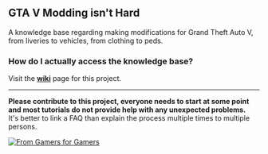 ## GTA V Modding isn't Hard
A knowledge base regarding making modifications for Grand Theft Auto V, from liveries to vehicles, from clothing to peds.

### How do I actually access the knowledge base?
Visit the [**wiki**](https://github.com/HeavyWolfPL/GTAV-Modding-isnt-Hard/wiki) page for this project.

---

**Please contribute to this project, everyone needs to start at some point and most tutorials do not provide help with any unexpected problems.**
<br>It's better to link a FAQ than explain the process multiple times to multiple persons.

[![From Gamers for Gamers](https://cdn.discordapp.com/attachments/880982483213111356/884548760523407400/from-gamers-for-gamers.svg)](https://forthebadge.com/)